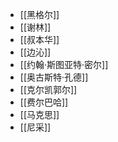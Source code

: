 - [[黑格尔]]
- [[谢林]]
- [[叔本华]]
- [[边沁]]
- [[约翰·斯图亚特·密尔]]
- [[奥古斯特·孔德]]
- [[克尔凯郭尔]]
- [[费尔巴哈]]
- [[马克思]]
- [[尼采]]